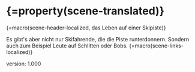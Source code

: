 # {=property(scene-translated)}

{=macro(scene-header-localized, das Leben auf einer Skipiste)}

Es gibt's aber nicht nur Skifahrende, die die Piste runterdonnern.
Sondern auch zum Beispiel Leute auf Schlitten oder Bobs.
{=macro(scene-links-localized)}

version: 1.000
